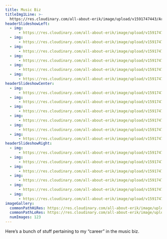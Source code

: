 ```yaml
---
title: Music Biz
titleImg1Line: >-
  https://res.cloudinary.com/all-about-erik/image/upload/v1591747443/Archives/01.%20Music%20Biz/music_biz.png
headerSlideshowLeft:
  - img:
      - https://res.cloudinary.com/all-about-erik/image/upload/v1591747444/Archives/01.%20Music%20Biz/header-slideshow-left/19--img397-crop-u739659.jpg
  - img:
      - https://res.cloudinary.com/all-about-erik/image/upload/v1591747444/Archives/01.%20Music%20Biz/header-slideshow-left/70--img_1658-edit-crop-u739711.jpg
  - img:
      - https://res.cloudinary.com/all-about-erik/image/upload/v1591747444/Archives/01.%20Music%20Biz/header-slideshow-left/55--1-crop-u739738.jpg
  - img:
      - https://res.cloudinary.com/all-about-erik/image/upload/v1591747444/Archives/01.%20Music%20Biz/header-slideshow-left/63--img399-edit-crop-u739765.jpg
  - img:
      - https://res.cloudinary.com/all-about-erik/image/upload/v1591747443/Archives/01.%20Music%20Biz/header-slideshow-left/105--music_8-crop-u739799.jpg
  - img:
      - https://res.cloudinary.com/all-about-erik/image/upload/v1591747444/Archives/01.%20Music%20Biz/header-slideshow-left/94--img201-2-crop-u739819.jpg
headerSlideshowCenter:
  - img:
      - https://res.cloudinary.com/all-about-erik/image/upload/v1591747443/Archives/01.%20Music%20Biz/header-slideshow-centre/banner-35-erik-jacobsen-in-sf-office-at-great-honesty-may1968-crop.jpg
  - img:
      - https://res.cloudinary.com/all-about-erik/image/upload/v1591747443/Archives/01.%20Music%20Biz/header-slideshow-centre/44--sopwith-crop.jpg
  - img:
      - https://res.cloudinary.com/all-about-erik/image/upload/v1591747443/Archives/01.%20Music%20Biz/header-slideshow-centre/13--2-johnsebastianerikjacobsenzalyanovsky-feb1974-crop.jpg
  - img:
      - https://res.cloudinary.com/all-about-erik/image/upload/v1591747443/Archives/01.%20Music%20Biz/header-slideshow-centre/28--12953115_-edit-crop.jpg
  - img:
      - https://res.cloudinary.com/all-about-erik/image/upload/v1591747443/Archives/01.%20Music%20Biz/header-slideshow-centre/98--chris-heartshaped-crop.jpg
  - img:
      - https://res.cloudinary.com/all-about-erik/image/upload/v1591747443/Archives/01.%20Music%20Biz/header-slideshow-centre/42--tim-hardin-if-i-were-a-carpenter-verve-2-crop.jpg
headerSlideshowRight:
  - img:
      - https://res.cloudinary.com/all-about-erik/image/upload/v1591747442/Archives/01.%20Music%20Biz/header-slideshow-right/27--img394-crop-u740145.jpg
  - img:
      - https://res.cloudinary.com/all-about-erik/image/upload/v1591747442/Archives/01.%20Music%20Biz/header-slideshow-right/71--38361-crop-u740147.jpg
  - img:
      - https://res.cloudinary.com/all-about-erik/image/upload/v1591747442/Archives/01.%20Music%20Biz/header-slideshow-right/64--img023-crop-u740149.jpg
  - img:
      - https://res.cloudinary.com/all-about-erik/image/upload/v1591747442/Archives/01.%20Music%20Biz/header-slideshow-right/30--img633-edit-crop-u740143.jpg
  - img:
      - https://res.cloudinary.com/all-about-erik/image/upload/v1591747442/Archives/01.%20Music%20Biz/header-slideshow-right/46--115474252-crop-u740141.jpg
  - img:
      - https://res.cloudinary.com/all-about-erik/image/upload/v1591747442/Archives/01.%20Music%20Biz/header-slideshow-right/87--stovalls_1-crop-u740139.jpg
imageGallery:
  commonPathHiRes: https://res.cloudinary.com/all-about-erik/image/upload/f_auto/v1591744802/Archives/01.%20Music%20Biz/high-res/music-biz_hi-res_
  commonPathLoRes: https://res.cloudinary.com/all-about-erik/image/upload/f_auto/v1591744264/Archives/01.%20Music%20Biz/low-res/music-biz_lo-res_
  numImages: 123
---
```

Here’s a bunch of stuff pertaining to my “career” in the music biz.